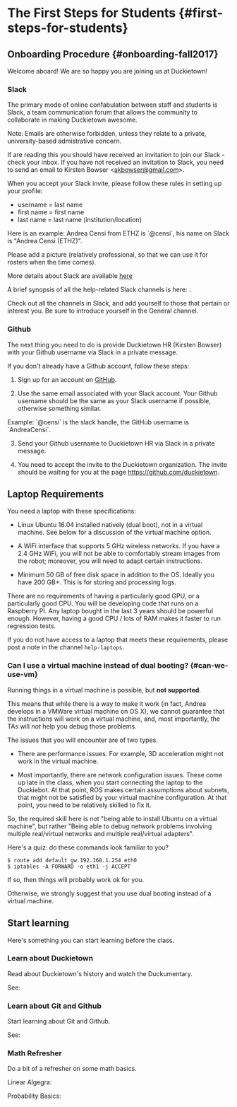 # The First Steps for Students {#first-steps-for-students}

## Onboarding Procedure {#onboarding-fall2017}

Welcome aboard! We are so happy you are joining us at Duckietown!

### Slack

The primary mode of online confabulation between staff and students is Slack, a team communication forum that allows the community to collaborate in making Duckietown awesome.

Note: Emails are otherwise forbidden, unless they relate to a private, university-based admistrative concern.

If are reading this you should have received an invitation to join our Slack - check your inbox. If you have not received an invitation to Slack, you need to send an email to Kirsten Bowser &lt;akbowser@gmail.com&gt;.

When you accept your Slack invite, please follow these rules in setting up your profile:

- username = last name
- first name = first name
- last name = last name (institution/location)

<div class='example-usage' markdown="1">
Here is an example: Andrea Censi from ETHZ is `@censi`, his name on Slack is "Andrea Censi (ETHZ)".
</div>

Please add a picture (relatively professional, so that we can use it for rosters when the time comes).


More details about Slack are available [here](#slack)

A brief synopsis of all the help-related Slack channels is here: [](#slack_channels).

Check out all the channels in Slack, and add yourself to those that pertain or interest you. Be sure to introduce yourself in the General channel.


### Github

The next thing you need to do is provide Duckietown HR (Kirsten Bowser) with your Github username via Slack in a private message.

If you don't already have a Github account, follow these steps:

1. Sign up for an account on [GitHub](https://github.com).

2. Use the same email associated with your Slack account. Your Github username should be the same as your Slack username if possible, otherwise something similar.

<div class='example-usage' markdown="1">
Example: `@censi` is the slack handle, the GitHub username is `AndreaCensi`.
</div>

3. Send your Github username to Duckietown HR via Slack in a private message.

4. You need to accept the invite to the Duckietown organization. The invite should be waiting for you at the page https://github.com/duckietown.

<!--
### Google Documents

We need a Google-compatible email address so that you can view all the necessary Google Docs and Sheets. Send yours to Duckietown HR via (you guessed it!) Slack.

If you experience any difficulties don't hesitate to contact Duckietown HR on the #help-accounts channel.

TLDR: Follow naming guidelines in Slack, send Github username and gmail address to Duckietown HR via Slack. NO EMAILS. -->


## Laptop Requirements

You need a laptop with these specifications:

- Linux Ubuntu 16.04 installed natively (dual boot), not in a virtual machine.
  See [](#can-we-use-vm) below for a discussion of the virtual machine option.

- A WiFi interface that supports 5 GHz wireless networks. If you have a 2.4 GHz WiFi, you will not be able to comfortably stream images from the robot; moreover, you will need to adapt certain instructions.

- Minimum 50 GB of free disk space in addition to the OS. Ideally you have 200 GB+. This is for storing and processing logs.


<!-- Ability to store somewhere (at home or somewhere on campus), and to bring regularly to the lab, a box, or “Duckiebox”, of dimensions 30 cm × 30 cm × 60 cm. This box has to be used to contain your Duckiebot and associate materials. -->

There are no requirements of having a particularly good GPU, or a particularly
good CPU.  You will be developing code that runs on a Raspberry PI. Any laptop
bought in the last 3 years should be powerful enough. However, having a good
CPU / lots of RAM makes it faster to run regression tests.

If you do not have access to a laptop that meets these requirements, please post a note in the channel `help-laptops`.

### Can I use a virtual machine instead of dual booting? {#can-we-use-vm}

Running things in a virtual machine is possible, but **not supported**.

This means that while there is a way to make it work (in fact,
Andrea develops in a VMWare virtual machine on OS X),
we cannot guarantee that the instructions will work on a virtual machine,
and, most importantly, the TAs will *not* help you debug those problems.

The issues that you will encounter are of two types.

* There are performance issues. For example, 3D acceleration might not work in the
virtual machine.

* Most importantly, there are network configuration issues. These come up late in
the class, when you start connecting the laptop to the Duckiebot. At that
point, ROS makes certain assumptions about subnets, that might not be satisfied
by your virtual machine configuration. At that point, you need to be relatively
skilled to fix it.

So, the required skill here is not "being able to install Ubuntu on a virtual
machine", but rather "Being able to debug network problems involving multiple
real/virtual networks and  multiple real/virtual adapters".

Here's a quiz: do these commands look familiar to you?

    $ route add default gw 192.168.1.254 eth0
    $ iptables -A FORWARD -o eth1 -j ACCEPT

If so, then things will probably work ok for you.

Otherwise, we strongly suggest that you use dual booting instead of a virtual machine.


## Start learning

Here's something you can start learning before the class.

### Learn about Duckietown

Read about Duckietown's history and watch the Duckumentary.

See: [](#part:duckietown-project)

### Learn about Git and Github

Start learning about Git and Github.

See: [](#git-reference)


### Math Refresher

Do a bit of a refresher on some math basics.

Linear Algegra: [](#linear_algebra)

Probability Basics: [](#probability_basics)
